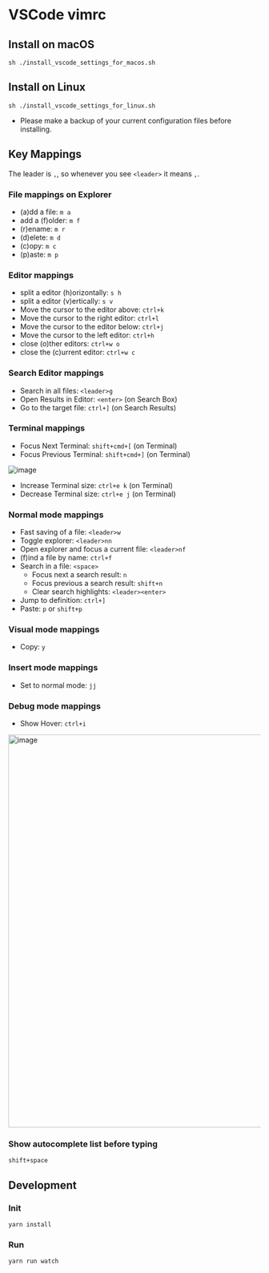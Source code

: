 # VSCode vimrc
## Install on macOS

```
sh ./install_vscode_settings_for_macos.sh
```
## Install on Linux

```
sh ./install_vscode_settings_for_linux.sh
```

* Please make a backup of your current configuration files before installing.

## Key Mappings

The leader is `,`, so whenever you see `<leader>` it means `,`.

### File mappings on Explorer

- (a)dd a file: `m a`
- add a (f)older: `m f`
- (r)ename: `m r`
- (d)elete: `m d`
- (c)opy: `m c`
- (p)aste: `m p`

### Editor mappings

- split a editor (h)orizontally: `s h`
- split a editor (v)ertically: `s v`
- Move the cursor to the editor above: `ctrl+k`
- Move the cursor to the right editor: `ctrl+l`
- Move the cursor to the editor below: `ctrl+j`
- Move the cursor to the left editor: `ctrl+h`
- close (o)ther editors: `ctrl+w o`
- close the (c)urrent editor: `ctrl+w c`

### Search Editor mappings

- Search in all files: `<leader>g`
- Open Results in Editor: `<enter>` (on Search Box)
- Go to the target file: `ctrl+]` (on Search Results)

### Terminal mappings

- Focus Next Terminal: `shift+cmd+[` (on Terminal)
- Focus Previous Terminal: `shift+cmd+]` (on Terminal)

![image](https://user-images.githubusercontent.com/12683375/130454994-1dfafb4a-6db1-4756-9753-dcf16e31eccf.png)


- Increase Terminal size: `ctrl+e k` (on Terminal)
- Decrease Terminal size: `ctrl+e j` (on Terminal)

### Normal mode mappings

- Fast saving of a file: `<leader>w`
- Toggle explorer: `<leader>nn`
- Open explorer and focus a current file: `<leader>nf`
- (f)ind a file by name: `ctrl+f`
- Search in a file: `<space>`
  - Focus next a search result: `n`
  - Focus previous a search result: `shift+n`
  - Clear search highlights: `<leader><enter>`
- Jump to definition: `ctrl+]`
- Paste: `p` or `shift+p`

### Visual mode mappings

- Copy: `y`

### Insert mode mappings

- Set to normal mode: `jj`

### Debug mode mappings

- Show Hover: `ctrl+i`

<img width="784" alt="image" src="https://user-images.githubusercontent.com/12683375/129901538-76285a00-56cd-4c97-8f08-948ad0675e89.png">

### Show autocomplete list before typing

`shift+space`

## Development
### Init

```
yarn install
```

### Run

```
yarn run watch
```